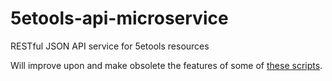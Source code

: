 # 5etools-api-microservice
RESTful JSON API service for 5etools resources

Will improve upon and make obsolete the features of some of [these scripts](https://github.com/AlexSafatli/roleplaying-utils).
